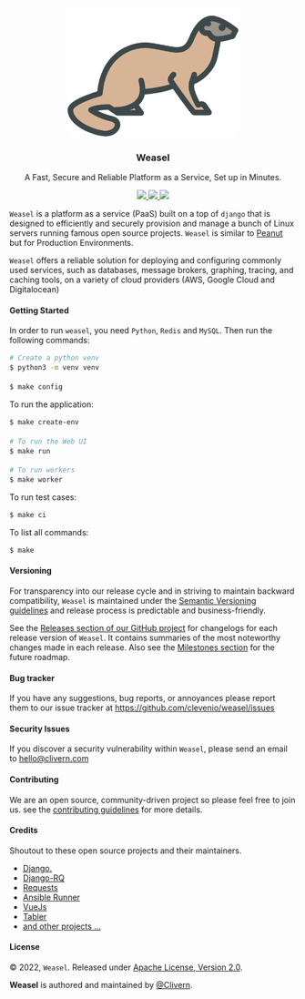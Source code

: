 <p align="center">
    <img alt="Weasel Logo" src="/static/logo.png?v=1.0.0" width="300" />
    <h3 align="center">Weasel</h3>
    <p align="center">A Fast, Secure and Reliable Platform as a Service, Set up in Minutes.</p>
    <p align="center">
        <a href="https://github.com/Clevenio/Weasel/actions/workflows/api.yml">
            <img src="https://github.com/Clevenio/Weasel/actions/workflows/api.yml/badge.svg"/>
        </a>
        <a href="https://github.com/Clevenio/Weasel/releases">
            <img src="https://img.shields.io/badge/Version-0.1.0-1abc9c.svg">
        </a>
        <a href="https://github.com/Clevenio/Weasel/blob/master/LICENSE">
            <img src="https://img.shields.io/badge/LICENSE-Apache_2-e74c3c.svg">
        </a>
    </p>
</p>

`Weasel` is a platform as a service (PaaS) built on a top of `django` that is designed to efficiently and securely provision and manage a bunch of Linux servers running famous open source projects. `Weasel` is similar to [Peanut](https://github.com/Clivern/Peanut) but for Production Environments.

`Weasel` offers a reliable solution for deploying and configuring commonly used services, such as databases, message brokers, graphing, tracing, and caching tools, on a variety of cloud providers (AWS, Google Cloud and Digitalocean)


#### Getting Started

In order to run `weasel`, you need `Python`, `Redis` and `MySQL`. Then run the following commands:

```zsh
# Create a python venv
$ python3 -m venv venv

$ make config
```

To run the application:

```zsh
$ make create-env

# To run the Web UI
$ make run

# To run workers
$ make worker
```

To run test cases:

```zsh
$ make ci
```

To list all commands:

```zsh
$ make
```


#### Versioning

For transparency into our release cycle and in striving to maintain backward compatibility, `Weasel` is maintained under the [Semantic Versioning guidelines](https://semver.org/) and release process is predictable and business-friendly.

See the [Releases section of our GitHub project](https://github.com/clevenio/weasel/releases) for changelogs for each release version of `Weasel`. It contains summaries of the most noteworthy changes made in each release. Also see the [Milestones section](https://github.com/clevenio/weasel/milestones) for the future roadmap.


#### Bug tracker

If you have any suggestions, bug reports, or annoyances please report them to our issue tracker at https://github.com/clevenio/weasel/issues


#### Security Issues

If you discover a security vulnerability within `Weasel`, please send an email to [hello@clivern.com](mailto:hello@clivern.com)


#### Contributing

We are an open source, community-driven project so please feel free to join us. see the [contributing guidelines](CONTRIBUTING.md) for more details.


#### Credits

Shoutout to these open source projects and their maintainers.

- [Django.](https://www.djangoproject.com/)
- [Django-RQ](https://github.com/rq/django-rq)
- [Requests](https://github.com/psf/requests)
- [Ansible Runner](https://github.com/ansible/ansible-runner)
- [VueJs](https://github.com/vuejs/vue)
- [Tabler](https://github.com/tabler/tabler)
- [and other projects ...](requirements.txt)


#### License

© 2022, `Weasel`. Released under [Apache License, Version 2.0](https://www.apache.org/licenses/LICENSE-2.0).

**Weasel** is authored and maintained by [@Clivern](https://github.com/clivern).
